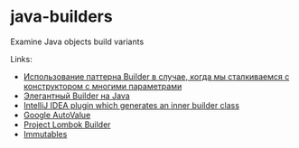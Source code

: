 # java-builders
Examine Java objects build variants

Links:
* [Использование паттерна Builder в случае, когда мы сталкиваемся с конструктором с многими параметрами](http://habrahabr.ru/post/86252/)
* [Элегантный Builder на Java](http://habrahabr.ru/post/244521/)
* [IntelliJ IDEA plugin which generates an inner builder class](https://github.com/analytically/innerbuilder)
* [Google AutoValue](https://github.com/google/auto/tree/master/value)
* [Project Lombok Builder](http://projectlombok.org/features/Builder.html)
* [Immutables](http://immutables.github.io/)
